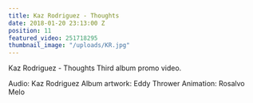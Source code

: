 ```yaml
---
title: Kaz Rodriguez - Thoughts
date: 2018-01-20 23:13:00 Z
position: 11
featured_video: 251718295
thumbnail_image: "/uploads/KR.jpg"
---
```


Kaz Rodriguez - Thoughts
Third album promo video.
 
Audio: Kaz Rodriguez
Album artwork: Eddy Thrower
Animation: Rosalvo Melo